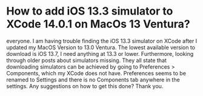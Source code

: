 
# How to add iOS 13.3 simulator to XCode 14.0.1 on MacOs 13 Ventura?

everyone.
I am having trouble finding the iOS 13.3 simulator on XCode after I updated my MacOS Version to 13.0 Ventura. The lowest available version to download is iOS 13.7, I need
anything at 13.3 or lower. Furthermore, looking through older posts about simulators missing. They all state that downloading simulators can be achieved by going to Preferences > Components, which my XCode does not have. Preferences seems to be renamed to Settings and there is no Components tab anywhere in the settings.
Any suggestions on how to get this done?
Thank you.

        